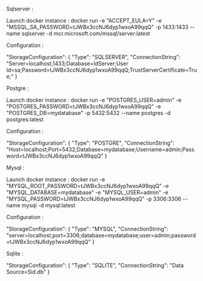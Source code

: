 Sqlserver :  

Launch docker instance : docker run -e "ACCEPT_EULA=Y" -e "MSSQL_SA_PASSWORD=tJWBx3ccNJ6dyp1wxoA99qqQ" -p 1433:1433 --name sqlserver -d mcr.microsoft.com/mssql/server:latest

Configuration :

"StorageConfiguration": {
  "Type": "SQLSERVER",
  "ConnectionString": "Server=localhost,1433;Database=IdServer;User Id=sa;Password=tJWBx3ccNJ6dyp1wxoA99qqQ;TrustServerCertificate=True;"
}

Postgre :

Launch docker instance : docker run -e "POSTGRES_USER=admin" -e "POSTGRES_PASSWORD=tJWBx3ccNJ6dyp1wxoA99qqQ" -e "POSTGRES_DB=mydatabase" -p 5432:5432 --name postgres -d postgres:latest

Configuration :

"StorageConfiguration": {
  "Type": "POSTGRE",
  "ConnectionString": "Host=localhost;Port=5432;Database=mydatabase;Username=admin;Password=tJWBx3ccNJ6dyp1wxoA99qqQ"
}


Mysql :

Launch docker instance : docker run -e "MYSQL_ROOT_PASSWORD=tJWBx3ccNJ6dyp1wxoA99qqQ" -e "MYSQL_DATABASE=mydatabase" -e "MYSQL_USER=admin" -e "MYSQL_PASSWORD=tJWBx3ccNJ6dyp1wxoA99qqQ" -p 3306:3306 --name mysql -d mysql:latest

Configuration : 

"StorageConfiguration": {
  "Type": "MYSQL",
  "ConnectionString": "server=localhost;port=3306;database=mydatabase;user=admin;password=tJWBx3ccNJ6dyp1wxoA99qqQ"
}

Sqlite :

"StorageConfiguration": {
  "Type": "SQLITE",
  "ConnectionString": "Data Source=Sid.db"
}